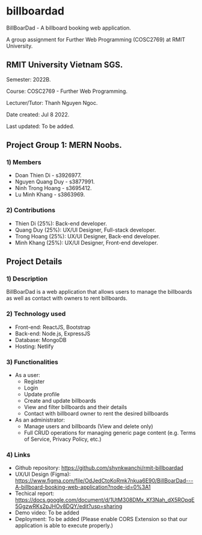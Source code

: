 # billboardad
BillBoarDad - A billboard booking web application.

A group assignment for Further Web Programming (COSC2769) at RMIT University.
## RMIT University Vietnam SGS.
Semester: 2022B.

Course: COSC2769 - Further Web Programming.

Lecturer/Tutor: Thanh Nguyen Ngoc.

Date created: Jul 8 2022.

Last updated: To be added.

## Project Group 1: MERN Noobs.
### 1) Members
+ Doan Thien Di - s3926977.
+ Nguyen Quang Duy - s3877991.
+ Ninh Trong Hoang - s3695412.
+ Lu Minh Khang - s3863969.

### 2) Contributions
+ Thien Di (25%): Back-end developer.
+ Quang Duy (25%): UX/UI Designer, Full-stack developer.
+ Trong Hoang (25%): UX/UI Designer, Back-end developer.
+ Minh Khang (25%): UX/UI Designer, Front-end developer.

## Project Details
### 1) Description
BillBoarDad is a web application that allows users to manage the billboards as well as contact with owners to rent billboards.
### 2) Technology used
+ Front-end: ReactJS, Bootstrap
+ Back-end: Node.js, ExpressJS
+ Database: MongoDB
+ Hosting: Netlify
### 3) Functionalities
+ As a user:
    + Register
    + Login
    + Update profile
    + Create and update billboards
    + View and filter billboards and their details
    + Contact with billboard owner to rent the desired billboards
+ As an administrator:
    + Manage users and billboards (View and delete only)
    + Full CRUD operations for managing generic page content (e.g. Terms of Service, Privacy Policy, etc.)
### 4) Links
+ Github repository: https://github.com/shynkwanchi/rmit-billboardad
+ UX/UI Design (Figma): https://www.figma.com/file/OdJedCtoKoRmk7nkua6E90/BillBoarDad---A-billboard-booking-web-application?node-id=0%3A1
+ Techical report: https://docs.google.com/document/d/1UtM308DMx_Kf3Nah_dX5ROpqE5GgzwRKs2pJHOv8DQY/edit?usp=sharing
+ Demo video: To be added
+ Deployment: To be added (Please enable CORS Extension so that our application is able to execute properly.)
